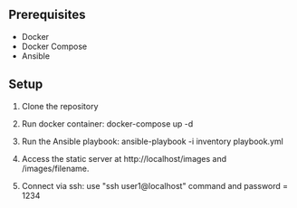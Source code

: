 ## Prerequisites

- Docker
- Docker Compose
- Ansible

## Setup

1. Clone the repository

2. Run docker container:
    docker-compose up -d

3. Run the Ansible playbook:
    ansible-playbook -i inventory playbook.yml

4. Access the static server at http://localhost/images and /images/filename.

5. Connect via ssh:
    use "ssh user1@localhost" command and password = 1234